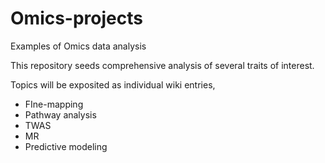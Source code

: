 # Omics-projects

Examples of Omics data analysis

This repository seeds comprehensive analysis of several traits of interest.

Topics will be exposited as individual wiki entries,

* FIne-mapping
* Pathway analysis
* TWAS
* MR
* Predictive modeling
